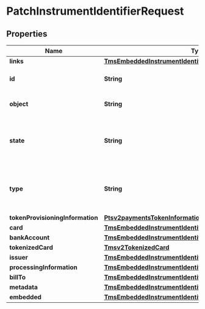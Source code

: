 
# PatchInstrumentIdentifierRequest

## Properties
Name | Type | Description | Notes
------------ | ------------- | ------------- | -------------
**links** | [**TmsEmbeddedInstrumentIdentifierLinks**](TmsEmbeddedInstrumentIdentifierLinks.md) |  |  [optional]
**id** | **String** | The Id of the Instrument Identifier Token.  |  [optional]
**object** | **String** | The type.  Possible Values: - instrumentIdentifier  |  [optional]
**state** | **String** | Issuers state for the card number. Possible Values: - ACTIVE - CLOSED : The account has been closed.  |  [optional]
**type** | **String** | The type of Instrument Identifier. Possible Values: - enrollable card - enrollable token  |  [optional]
**tokenProvisioningInformation** | [**Ptsv2paymentsTokenInformationTokenProvisioningInformation**](Ptsv2paymentsTokenInformationTokenProvisioningInformation.md) |  |  [optional]
**card** | [**TmsEmbeddedInstrumentIdentifierCard**](TmsEmbeddedInstrumentIdentifierCard.md) |  |  [optional]
**bankAccount** | [**TmsEmbeddedInstrumentIdentifierBankAccount**](TmsEmbeddedInstrumentIdentifierBankAccount.md) |  |  [optional]
**tokenizedCard** | [**Tmsv2TokenizedCard**](Tmsv2TokenizedCard.md) |  |  [optional]
**issuer** | [**TmsEmbeddedInstrumentIdentifierIssuer**](TmsEmbeddedInstrumentIdentifierIssuer.md) |  |  [optional]
**processingInformation** | [**TmsEmbeddedInstrumentIdentifierProcessingInformation**](TmsEmbeddedInstrumentIdentifierProcessingInformation.md) |  |  [optional]
**billTo** | [**TmsEmbeddedInstrumentIdentifierBillTo**](TmsEmbeddedInstrumentIdentifierBillTo.md) |  |  [optional]
**metadata** | [**TmsEmbeddedInstrumentIdentifierMetadata**](TmsEmbeddedInstrumentIdentifierMetadata.md) |  |  [optional]
**embedded** | [**TmsEmbeddedInstrumentIdentifierEmbedded**](TmsEmbeddedInstrumentIdentifierEmbedded.md) |  |  [optional]



